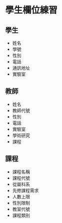 # 學生欄位練習

## 學生

- 姓名
- 學號
- 性別
- 電話
- 通訊地址
- 實驗室

## 教師

- 姓名
- 教師代號
- 性別
- 電話
- 實驗室
- 學術研究
- 課程

## 課程

- 課程名稱
- 課程代號
- 從屬科系
- 先修課程需求
- 人數上限
- 性別限制
- 教室代號
- 課程類別
